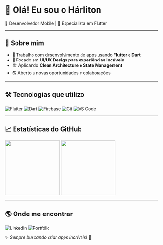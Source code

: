 # 👋 Olá! Eu sou o Hárliton  

💙 Desenvolvedor Mobile | 🚀 Especialista em Flutter

---

## 🚀 Sobre mim  
- 📱 Trabalho com desenvolvimento de apps usando **Flutter e Dart**  
- 🎨 Focado em **UI/UX Design para experiências incríveis**  
- 🏗️ Aplicando **Clean Architecture e State Management**  
- 🌎 Aberto a novas oportunidades e colaborações  

---

## 🛠️ Tecnologias que utilizo  
<p align="left">
  <img src="https://img.shields.io/badge/Flutter-02569B?style=flat&logo=flutter&logoColor=white" alt="Flutter">
  <img src="https://img.shields.io/badge/Dart-0175C2?style=flat&logo=dart&logoColor=white" alt="Dart">
  <img src="https://img.shields.io/badge/Firebase-FFCA28?style=flat&logo=firebase&logoColor=black" alt="Firebase">
  <img src="https://img.shields.io/badge/Git-F05032?style=flat&logo=git&logoColor=white" alt="Git">
  <img src="https://img.shields.io/badge/VS%20Code-007ACC?style=flat&logo=visual-studio-code&logoColor=white" alt="VS Code">
</p>

---

## 📈 Estatísticas do GitHub  
<p align="left">
  <img height="180em" src="https://github-readme-stats.vercel.app/api?username=martinsharliton&show_icons=true&theme=blueberry"/>
  <img height="180em" src="https://github-readme-stats.vercel.app/api/top-langs/?username=martinsharliton&layout=compact&theme=blueberry"/>
</p>

---

## 🌎 Onde me encontrar  
<p align="left">
  <a href="https://www.linkedin.com/in/seu-linkedin">
    <img src="https://img.shields.io/badge/LinkedIn-0A66C2?style=flat&logo=linkedin&logoColor=white" alt="LinkedIn">
  </a>
  <a href="https://seu-site.com">
    <img src="https://img.shields.io/badge/Portfólio-000?style=flat&logo=vercel&logoColor=white" alt="Portfólio">
  </a>
</p>

✨ *Sempre buscando criar apps incríveis!* 🚀
